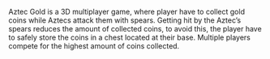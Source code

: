 Aztec Gold is a 3D multiplayer game, where player have to collect gold coins while Aztecs attack them with spears. Getting hit by the Aztec’s spears reduces the amount of collected coins, to avoid this, the player have to safely store the coins in a chest located at their base. Multiple players compete for the highest amount of coins collected.
